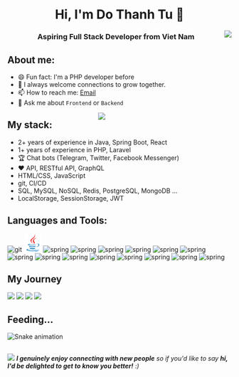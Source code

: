 <!--
**dothanhtu1804/dothanhtu1804** is a ✨ _special_ ✨ repository because its `README.md` (this file) appears on your GitHub profile.

Here are some ideas to get you started:

- 🔭 I’m currently working on ...
- 🌱 I’m currently learning ...
- 👯 I’m looking to collaborate on ...
- 🤔 I’m looking for help with ...
- 💬 Ask me about ...
- 📫 How to reach me: ...
- 😄 Pronouns: ...
- ⚡ Fun fact: ...
-->

<h1 align="center">Hi, I'm Do Thanh Tu 👋 </h1>
<img align="right" src="https://visitor-badge.laobi.icu/badge?page_id=taozhi8833998.taozhi883398&left_color=royalblue&right_color=black"  />
<h3 align="center">Aspiring Full Stack Developer from Viet Nam </h3>



## About me:
- 😄 Fun fact: I'm a PHP developer before
- 🔭 I always welcome connections to grow together.
- 📫 How to reach me: [Email](dothanhtu.1804@gmail.com)
- 💬 Ask me about `Frontend` or `Backend`

<img align="right" src="https://octodex.github.com/images/welcometocat.png" width="300">

## My stack:
- 2+ years of experience in Java, Spring Boot, React
- 1+ years of experience in PHP, Laravel
- 🏆 Chat bots (Telegram, Twitter, Facebook Messenger)
- ❤️ API, RESTful API, GraphQL
- HTML/CSS, JavaScript
- git, CI/CD
- SQL, MySQL, NoSQL, Redis, PostgreSQL, MongoDB ...
- LocalStorage, SessionStorage, JWT

## Languages and Tools:
<div align="left">
    <img src="https://www.vectorlogo.zone/logos/git-scm/git-scm-icon.svg" alt="git" width="40" height="40"/> 
    <img src="https://github.com/devicons/devicon/blob/master/icons/java/java-original.svg" alt="java" width="40" height="40"/> 
    <img src="https://www.vectorlogo.zone/logos/springio/springio-icon.svg" alt="spring" width="40" height="40"/>
    <img src="https://encrypted-tbn0.gstatic.com/images?q=tbn:ANd9GcRw3b1V2y7hZBb_NM3BYnxl-qBkeCO42_zO4g&s" alt="spring" width="40" height="40"/> 
    <img src="https://encrypted-tbn0.gstatic.com/images?q=tbn:ANd9GcQZbK4OHuqcZqug_-DCnYQmR8PXSgLF9UiRFA&s" alt="spring" width="40" height="40"/> 
    <img src="https://encrypted-tbn0.gstatic.com/images?q=tbn:ANd9GcS_HLqv1rDdCjfhACEkO-acemMmlamQQMPwJQ&s" alt="spring" width="40" height="40"/> 
    <img src="https://encrypted-tbn0.gstatic.com/images?q=tbn:ANd9GcQppG3JTXgnyc7JVNKK-Lobv2Cxya_nVXDJ4g&s" alt="spring" width="40" height="40"/> 
    <img src="https://encrypted-tbn0.gstatic.com/images?q=tbn:ANd9GcSvJOeitbRJtb7Wbf8g_JJPCpKiROzbz5Ut7w&s" alt="spring" width="40" height="40"/> 
    <img src="https://icon2.cleanpng.com/20180420/sue/avuzxc7c9.webp" alt="spring" width="40" height="40"/> 
    <img src="https://icon2.cleanpng.com/20180810/ekz/11448a7a96ee808a3cdbaf0df9570976.webp" alt="spring" width="40" height="40"/> 
    <img src="https://w7.pngwing.com/pngs/79/518/png-transparent-js-react-js-logo-react-react-native-logos-icon.png" alt="spring" width="40" height="40"/> 
    <img src="https://encrypted-tbn0.gstatic.com/images?q=tbn:ANd9GcRAP-1I2zuMPYXXfORzwKI10ku5Pv34hBq8xg&s" alt="spring" width="40" height="40"/> 
    <img src="https://w7.pngwing.com/pngs/720/46/png-transparent-jquery-plain-wordmark-logo-icon-thumbnail.png" alt="spring" width="40" height="40"/> 
    <img src="https://img.favpng.com/12/1/18/php-software-development-kit-logo-node-js-programmer-png-favpng-0xVpAQq2araTsPkGYE8zFHVFD.jpg" alt="spring" width="40" height="40"/> 
    <img src="https://encrypted-tbn0.gstatic.com/images?q=tbn:ANd9GcTcRIdAgB0tzKVGgdERxcjtO8Pv4KSbBAqokw&s" alt="spring" width="40" height="40"/> 
    <img src="https://media.licdn.com/dms/image/v2/D5612AQHnyZ1VP5asqg/article-cover_image-shrink_600_2000/article-cover_image-shrink_600_2000/0/1697527676044?e=2147483647&v=beta&t=vja4JJdTLGrJDYaseZDyQ90N3olPkafc-hxOwAx0NHs" alt="spring" width="40" height="40"/> 
</div>


## My Journey
<div>
    <img width="440px" src="https://github-readme-stats.vercel.app/api?username=taozhi8833998&show_icons=true&theme=onedark">
    <img width="385px" src="https://github-readme-stats.anuraghazra1.vercel.app/api/top-langs/?username=taozhi8833998&layout=compact&theme=onedark" />
    <img width="440px" src="https://github-readme-activity-graph.vercel.app/graph?username=taozhi8833998&theme=github">
    <img width="385px" src="https://github-readme-streak-stats.herokuapp.com/?user=taozhi8833998&theme=onedark" />
</div>

## Feeding...
![Snake animation](https://raw.githubusercontent.com/dothanhtu1804/dothanhtu1804/output/github-contribution-grid-snake-dark.svg)

##
<img src="https://media.giphy.com/media/LnQjpWaON8nhr21vNW/giphy.gif" width="60"> <em><b>I genuinely enjoy connecting with new people</b> so if you'd like to say <b>hi, I'd be delighted to get to know you better!</b> :)</em>